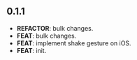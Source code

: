 ## 0.1.1

 - **REFACTOR**: bulk changes.
 - **FEAT**: bulk changes.
 - **FEAT**: implement shake gesture on iOS.
 - **FEAT**: init.

